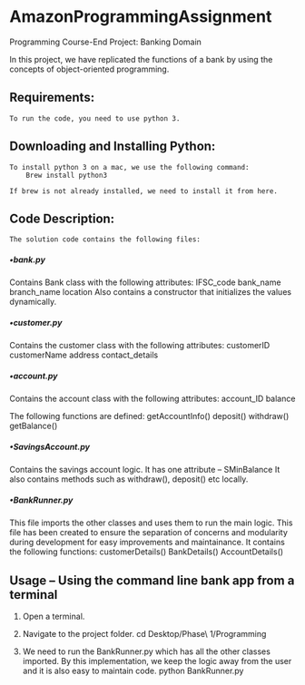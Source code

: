 # AmazonProgrammingAssignment
Programming Course-End Project: Banking Domain

In this project, we have replicated the functions of a bank by using the concepts of object-oriented programming.



## Requirements:
	To run the code, you need to use python 3.



## Downloading and Installing Python:
	To install python 3 on a mac, we use the following command:
		Brew install python3
	
	If brew is not already installed, we need to install it from here.

## Code Description:

	The solution code contains the following files:


##### •bank.py 
Contains Bank class with the following attributes:
    IFSC_code
    bank_name
    branch_name
    location
Also contains a constructor that initializes the values dynamically.



##### •customer.py
Contains the customer class with the following attributes:
    customerID
    customerName
    address
    contact_details


##### •account.py
Contains the account class with the following attributes:
    account_ID 
    balance

The following functions are defined:
    getAccountInfo()
    deposit()
    withdraw()
    getBalance()
 


##### •SavingsAccount.py
Contains the savings account logic.
It has one attribute – SMinBalance
It also contains methods such as withdraw(), deposit() etc locally.


##### •BankRunner.py
This file imports the other classes and uses them to run the main logic.
This file has been created to ensure the separation of concerns and modularity during development for easy improvements and maintainance.
It contains the following functions:
customerDetails()
BankDetails()
AccountDetails()


## Usage – Using the command line bank app from a terminal
1)	Open a terminal.
2)	Navigate to the project folder.
cd Desktop/Phase\ 1/Programming
		
3)	We need to run the BankRunner.py which has all the other classes imported. By this implementation, we keep the logic away from the user and it is also easy to maintain code.
python BankRunner.py 


